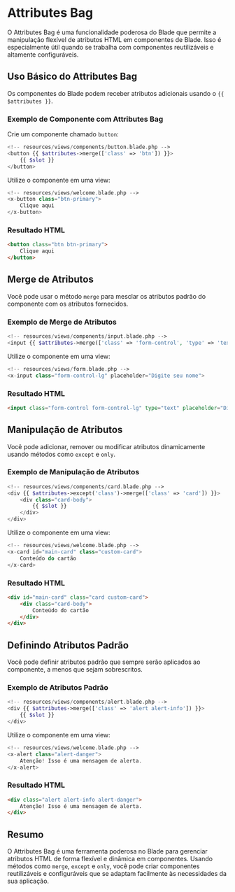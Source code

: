 # Attributes Bag

O Attributes Bag é uma funcionalidade poderosa do Blade que permite a manipulação flexível de atributos HTML em componentes de Blade. Isso é especialmente útil quando se trabalha com componentes reutilizáveis e altamente configuráveis.

## Uso Básico do Attributes Bag

Os componentes do Blade podem receber atributos adicionais usando o `{{ $attributes }}`.

### Exemplo de Componente com Attributes Bag

Crie um componente chamado `button`:

```php
<!-- resources/views/components/button.blade.php -->
<button {{ $attributes->merge(['class' => 'btn']) }}>
    {{ $slot }}
</button>
```

Utilize o componente em uma view:

```php
<!-- resources/views/welcome.blade.php -->
<x-button class="btn-primary">
    Clique aqui
</x-button>
```

### Resultado HTML

```html
<button class="btn btn-primary">
    Clique aqui
</button>
```

## Merge de Atributos

Você pode usar o método `merge` para mesclar os atributos padrão do componente com os atributos fornecidos.

### Exemplo de Merge de Atributos

```php
<!-- resources/views/components/input.blade.php -->
<input {{ $attributes->merge(['class' => 'form-control', 'type' => 'text']) }}>
```

Utilize o componente em uma view:

```php
<!-- resources/views/form.blade.php -->
<x-input class="form-control-lg" placeholder="Digite seu nome">
```

### Resultado HTML

```html
<input class="form-control form-control-lg" type="text" placeholder="Digite seu nome">
```

## Manipulação de Atributos

Você pode adicionar, remover ou modificar atributos dinamicamente usando métodos como `except` e `only`.

### Exemplo de Manipulação de Atributos

```php
<!-- resources/views/components/card.blade.php -->
<div {{ $attributes->except('class')->merge(['class' => 'card']) }}>
    <div class="card-body">
        {{ $slot }}
    </div>
</div>
```

Utilize o componente em uma view:

```php
<!-- resources/views/welcome.blade.php -->
<x-card id="main-card" class="custom-card">
    Conteúdo do cartão
</x-card>
```

### Resultado HTML

```html
<div id="main-card" class="card custom-card">
    <div class="card-body">
        Conteúdo do cartão
    </div>
</div>
```

## Definindo Atributos Padrão

Você pode definir atributos padrão que sempre serão aplicados ao componente, a menos que sejam sobrescritos.

### Exemplo de Atributos Padrão

```php
<!-- resources/views/components/alert.blade.php -->
<div {{ $attributes->merge(['class' => 'alert alert-info']) }}>
    {{ $slot }}
</div>
```

Utilize o componente em uma view:

```php
<!-- resources/views/welcome.blade.php -->
<x-alert class="alert-danger">
    Atenção! Isso é uma mensagem de alerta.
</x-alert>
```

### Resultado HTML

```html
<div class="alert alert-info alert-danger">
    Atenção! Isso é uma mensagem de alerta.
</div>
```

## Resumo

O Attributes Bag é uma ferramenta poderosa no Blade para gerenciar atributos HTML de forma flexível e dinâmica em componentes. Usando métodos como `merge`, `except` e `only`, você pode criar componentes reutilizáveis e configuráveis que se adaptam facilmente às necessidades da sua aplicação.

